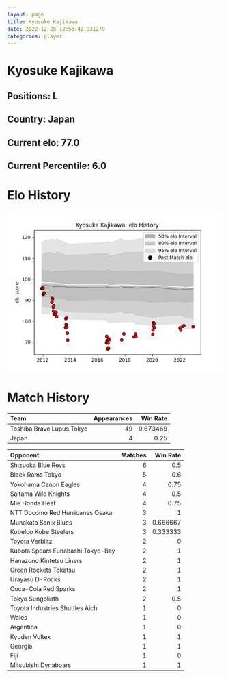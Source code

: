 ```yaml
---  
layout: page  
title: Kyosuke Kajikawa  
date: 2022-12-28 12:56:42.931279  
categories: player  
---
```

# Kyosuke Kajikawa

## Positions: L

## Country: Japan

## Current elo: 77.0

## Current Percentile: 6.0

# Elo History


![elo history](history_KyosukeKajikawa.png)
# Match History


| Team                      |   Appearances |   Win Rate |
|:--------------------------|--------------:|-----------:|
| Toshiba Brave Lupus Tokyo |            49 |   0.673469 |
| Japan                     |             4 |   0.25     |

| Opponent                          |   Matches |   Win Rate |
|:----------------------------------|----------:|-----------:|
| Shizuoka Blue Revs                |         6 |   0.5      |
| Black Rams Tokyo                  |         5 |   0.6      |
| Yokohama Canon Eagles             |         4 |   0.75     |
| Saitama Wild Knights              |         4 |   0.5      |
| Mie Honda Heat                    |         4 |   0.75     |
| NTT Docomo Red Hurricanes Osaka   |         3 |   1        |
| Munakata Sanix Blues              |         3 |   0.666667 |
| Kobelco Kobe Steelers             |         3 |   0.333333 |
| Toyota Verblitz                   |         2 |   0        |
| Kubota Spears Funabashi Tokyo-Bay |         2 |   1        |
| Hanazono Kintetsu Liners          |         2 |   1        |
| Green Rockets Tokatsu             |         2 |   1        |
| Urayasu D-Rocks                   |         2 |   1        |
| Coca-Cola Red Sparks              |         2 |   1        |
| Tokyo Sungoliath                  |         2 |   0.5      |
| Toyota Industries Shuttles Aichi  |         1 |   0        |
| Wales                             |         1 |   0        |
| Argentina                         |         1 |   0        |
| Kyuden Voltex                     |         1 |   1        |
| Georgia                           |         1 |   1        |
| Fiji                              |         1 |   0        |
| Mitsubishi Dynaboars              |         1 |   1        |